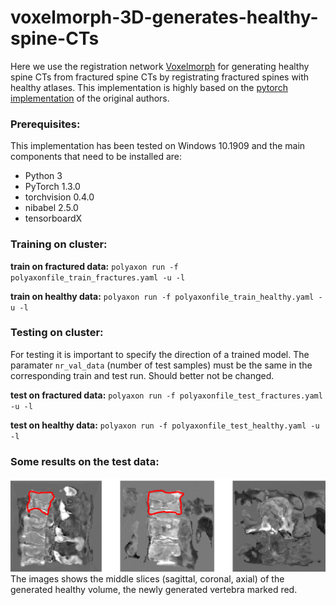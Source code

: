# voxelmorph-3D-generates-healthy-spine-CTs # 
Here we use the registration network [Voxelmorph](https://arxiv.org/abs/1809.05231) for generating healthy spine CTs from fractured spine CTs by registrating fractured spines with 
healthy atlases. This implementation is highly based on the [pytorch implementation](https://github.com/voxelmorph/voxelmorph/tree/master/pytorch) of the original authors.
### Prerequisites: ###
This implementation has been tested on Windows 10.1909 and the main components that need to be installed are:
* Python 3
* PyTorch 1.3.0
* torchvision 0.4.0
* nibabel 2.5.0
* tensorboardX
 
 

### Training on cluster: ###
 
**train on fractured data:**    `polyaxon run -f polyaxonfile_train_fractures.yaml -u -l`

 **train on healthy data:**     `polyaxon run -f polyaxonfile_train_healthy.yaml -u -l`
 
 
 ### Testing on cluster: ###
 For testing it is important to specify the direction of a trained model. The paramater `nr_val_data` (number of test samples)
 must be the same in the corresponding train and test run. Should better not be changed.
 
 **test on fractured data:**    `polyaxon run -f polyaxonfile_test_fractures.yaml -u -l`
 
 **test on healthy data:**      `polyaxon run -f polyaxonfile_test_healthy.yaml -u -l`
 
 
 
### Some results on the test data: ###
![img](img/result.png)
The images shows the middle slices (sagittal, coronal, axial) of the generated healthy volume, the newly generated vertebra marked red.
 
